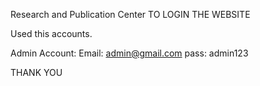 Research and Publication Center
TO LOGIN THE WEBSITE

Used this accounts.

Admin Account: Email: admin@gmail.com 
pass: admin123

THANK YOU
